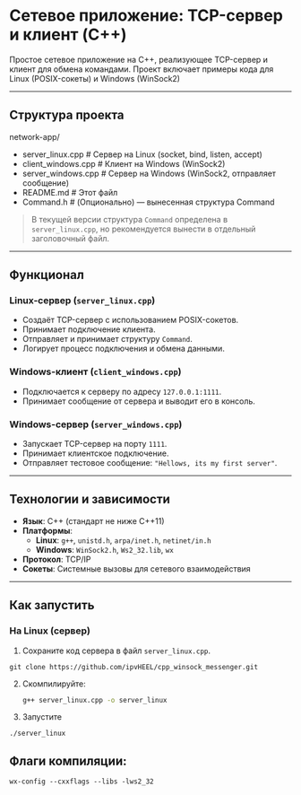 #  Сетевое приложение: TCP-сервер и клиент (C++)

Простое сетевое приложение на C++, реализующее TCP-сервер и клиент для обмена командами. Проект включает примеры кода для Linux (POSIX-сокеты) и Windows (WinSock2)

---
##  Структура проекта
network-app/
- server_linux.cpp        # Сервер на Linux (socket, bind, listen, accept)
- client_windows.cpp      # Клиент на Windows (WinSock2)
- server_windows.cpp      # Сервер на Windows (WinSock2, отправляет сообщение)
- README.md               # Этот файл
- Command.h               # (Опционально) — вынесенная структура Command

>  В текущей версии структура `Command` определена в `server_linux.cpp`, но рекомендуется вынести в отдельный заголовочный файл.
---

##  Функционал

###  Linux-сервер (`server_linux.cpp`)
- Создаёт TCP-сервер с использованием POSIX-сокетов.
- Принимает подключение клиента.
- Отправляет и принимает структуру `Command`.
- Логирует процесс подключения и обмена данными.

###  Windows-клиент (`client_windows.cpp`)
- Подключается к серверу по адресу `127.0.0.1:1111`.
- Принимает сообщение от сервера и выводит его в консоль.

### Windows-сервер (`server_windows.cpp`)
- Запускает TCP-сервер на порту `1111`.
- Принимает клиентское подключение.
- Отправляет тестовое сообщение: `"Hellows, its my first server"`.

---

##  Технологии и зависимости

- **Язык**: C++ (стандарт не ниже C++11)
- **Платформы**:
  - **Linux**: `g++`, `unistd.h`, `arpa/inet.h`, `netinet/in.h`
  - **Windows**: `WinSock2.h`, `Ws2_32.lib`, `wx`
- **Протокол**: TCP/IP
- **Сокеты**: Системные вызовы для сетевого взаимодействия

---

##  Как запустить

###  На Linux (сервер)

1. Сохраните код сервера в файл `server_linux.cpp`.
```
git clone https://github.com/ipvHEEL/cpp_winsock_messenger.git
```    
2. Скомпилируйте:
   ```bash
   g++ server_linux.cpp -o server_linux
   ```
3. Запустите
```
./server_linux
```
##  Флаги компиляции:

`wx-config --cxxflags --libs -lws2_32`
